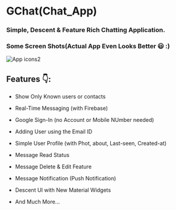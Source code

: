 # GChat(Chat_App)

### Simple, Descent & Feature Rich Chatting Application.
### Some Screen Shots(Actual App Even Looks Better 😃 :)
![App icons2](https://github.com/Abhilasha-222/GChat_APP/assets/94596235/7da96625-5cff-4af4-a2c8-b53fdba8827c)


## Features 👇:
 * Show Only Known users or contacts

 * Real-Time Messaging (with Firebase)
 * Google Sign-In (no Account or Mobile NUmber needed)
 * Adding User using the Email ID
 * Simple User Profile (with Phot, about, Last-seen, Created-at)
 * Message Read Status
 * Message Delete & Edit Feature
 * Message Notification (Push Notification)
 * Descent UI with New Material Widgets
 * And Much More...
  


